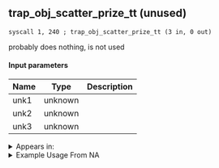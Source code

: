 ## trap_obj_scatter_prize_tt (unused)

`syscall 1, 240 ; trap_obj_scatter_prize_tt (3 in, 0 out)`

probably does nothing, is not used

#### Input parameters
| Name | Type | Description
|------|------|------------
| unk1   | unknown   | 
| unk2   | unknown   | 
| unk3   | unknown   | 




<details>
	<summary>Appears in:</summary>

</details>

<details>
	<summary>Example Usage From NA</summary>

</details>

